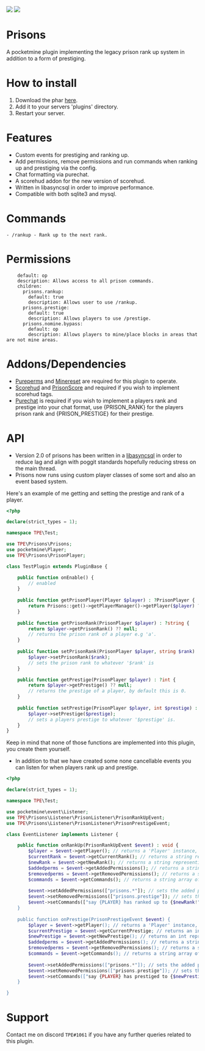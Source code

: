 <a href="https://poggit.pmmp.io/p/Prisons"><img src="https://poggit.pmmp.io/shield.dl.total/Prisons"></a> <a href="https://poggit.pmmp.io/p/Prisons"><img src="https://poggit.pmmp.io/shield.state/Prisons"></a>

# Prisons
A pocketmine plugin implementing the legacy prison rank up system in addition to a form of prestiging.

# How to install
1. Download the phar [here](https://poggit.pmmp.io/p/Prisons).
2. Add it to your servers 'plugins' directory.
3. Restart your server.

# Features
- Custom events for prestiging and ranking up.
- Add permissions, remove permissions and run commands when ranking up and prestiging via the config.
- Chat formatting via purechat.
- A scorehud addon for the new version of scorehud.
- Written in libasyncsql in order to improve performance.
- Compatible with both sqlite3 and mysql.

# Commands 
```- /prestige - Reset your rank and multiply your rank up price by a specified amount.
- /rankup - Rank up to the next rank.
```

# Permissions
```prisons.*:
    default: op
    description: Allows access to all prison commands.
    children:
      prisons.rankup:
        default: true
        description: Allows user to use /rankup.
      prisons.prestige:
        default: true
        description: Allows players to use /prestige.
      prisons.nomine.bypass:
        default: op
        description: Allows players to mine/place blocks in areas that are not mine areas.  
```

# Addons/Dependencies 
- [Pureperms](https://poggit.pmmp.io/p/PurePerms) and [Minereset](https://poggit.pmmp.io/p/MineReset/3.2.0) are required for this plugin to operate.
- [Scorehud](https://poggit.pmmp.io/p/ScoreHud) and [PrisonScore](https://poggit.pmmp.io/ci/TPEimperialPE/PrisonScorehud/PrisonScorehud/dev:3) and required if you wish to 
implement scorehud tags.
- [Purechat](https://poggit.pmmp.io/p/PureChat/1.4.11) is required if you wish to implement a players rank and prestige into your chat format, use {PRISON_RANK} for the players prison rank and {PRISON_PRESTIGE} for their prestige.

# API
- Version 2.0 of prisons has been written in a [libasyncsql](https://github.com/poggit/libasynql) in order to reduce lag and align with poggit standards
hopefully reducing stress on the main thread.
- Prisons now runs using custom player classes of some sort and also an event based system.

Here's an example of me getting and setting the prestige and rank of a player.
```php 
<?php

declare(strict_types = 1);

namespace TPE\Test;

use TPE\Prisons\Prisons;
use pocketmine\Player;
use TPE\Prisons\PrisonPlayer;

class TestPlugin extends PluginBase {

    public function onEnable() {
        // enabled
    }
    
    public function getPrisonPlayer(Player $player) : ?PrisonPlayer {
        return Prisons::get()->getPlayerManager()->getPlayer($player) ?? null;
    }
    
    public function getPrisonRank(PrisonPlayer $player) : ?string {
        return $player->getPrisonRank() ?? null;
        // returns the prison rank of a player e.g 'a'.
    }
    
    public function setPrisonRank(PrisonPlayer $player, string $rank) : void {
        $player->setPrisonRank($rank);
        // sets the prison rank to whatever '$rank' is 
    }

    public function getPrestige(PrisonPlayer $player) : ?int {
        return $player->getPrestige() ?? null;
        // returns the prestige of a player, by default this is 0.
    }
    
    public function setPrestige(PrisonPlayer $player, int $prestige) : void {
        $player->setPrestige($prestige);
        // sets a players prestige to whatever '$prestige' is.
    }
}
```
Keep in mind that none of those functions are implemented into this plugin, you create them yourself.

- In addition to that we have created some none cancellable events you can listen for when players rank up and prestige.
```php
<?php

declare(strict_types = 1);

namespace TPE\Test;

use pocketmine\event\Listener;
use TPE\Prisons\Listener\PrisonListener\PrisonRankUpEvent;
use TPE\Prisons\Listener\PrisonListener\PrisonPrestigeEvent;

class EventListener implements Listener {

    public function onRankUp(PrisonRankUpEvent $event) : void {
        $player = $event->getPlayer(); // returns a 'Player' instance, not a 'PrisonPlayer' instance.
        $currentRank = $event->getCurrentRank(); // returns a string representing the current rank of a player.
        $newRank = $event->getNewRank(); // returns a string representing what the players rank will be set to when the event executes.
        $addedperms = $event->getAddedPermissions(); // returns a string array representing all added permissions for the specific rankup.
        $removedperms = $event->getRemovedPermissions(); // returns a string array representing all removed permissions for the specific rankup.
        $commands = $event->getCommands(); // returns a string array of all commands ran during rankup.
        
        $event->setAddedPermissions(["prisons.*"]); // sets the added permissions for that specific players rankup to 'prisons.*', you can specify multiple.
        $event->setRemovedPermissions(["prisons.prestige"]); // sets the removed permissions for that specific players rankup to 'prisons.prestige'.
        $event->setCommands(["say {PLAYER} has ranked up to {$newRank!"}]); // within all commands use {PLAYER} to represent the player in the event.
    }
    
    public function onPrestige(PrisonPrestigeEvent $event) {
        $player = $event->getPlayer(); // returns a 'Player' instance, not a 'PrisonPlayer' instance.
        $currentPrestige = $event->getCurrentPrestige; // returns an int representing the current prestige of a player.
        $newPrestige = $event->getNewPrestige(); // returns an int representing what the players prestige will be set to when the event executes.
        $addedperms = $event->getAddedPermissions(); // returns a string array representing all added permissions for the specific prestige.
        $removedperms = $event->getRemovedPermissions(); // returns a string array representing all removed permissions for the specific prestige.
        $commands = $event->getCommands(); // returns a string array of all commands ran during prestige.
        
        $event->setAddedPermissions(["prisons.*"]); // sets the added permissions for that specific players prestige to 'prisons.*', you can specify multiple.
        $event->setRemovedPermissions(["prisons.prestige"]); // sets the removed permissions for that specific players prestige to 'prisons.prestige'.
        $event->setCommands(["say {PLAYER} has prestiged to {$newPrestige!"}]); // within all commands use {PLAYER} to represent the player in the event.
    } 

}
```

# Support
Contact me on discord ```TPE#1061``` if you have any further queries related to this plugin.
 



